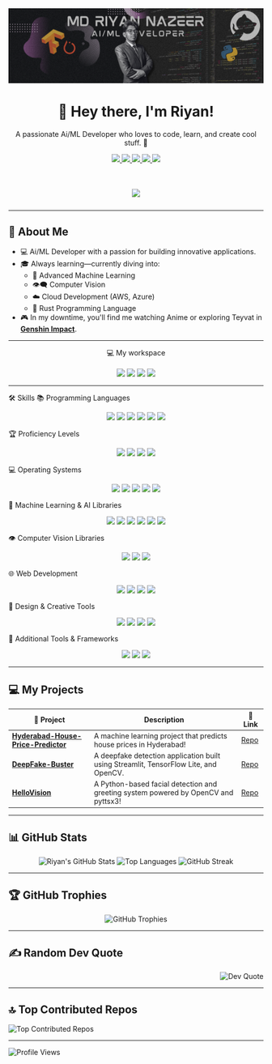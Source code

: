 
<img align="center" src="https://github.com/riyann00b/riyann00b/blob/main/MD%20Riyan%20Nazeer.png" />

<h1 align="center">
  👋 Hey there, I'm Riyan!
</h1>

<p align="center">
  A passionate Ai/ML Developer who loves to code, learn, and create cool stuff. 🚀
</p>

<p align="center">
  <a href="https://www.linkedin.com/in/md-riyan-nazeer/">
    <img src="https://img.shields.io/badge/LinkedIn-0077B5?style=for-the-badge&logo=linkedin&logoColor=white" />
  </a>
  <a href="mailto:riyannazeer786@gmail.com">
    <img src="https://img.shields.io/badge/Email-D14836?style=for-the-badge&logo=gmail&logoColor=white" />
  </a>
  <a href="https://github.com/riyann00b">
    <img src="https://img.shields.io/badge/GitHub-100000?style=for-the-badge&logo=github&logoColor=white" />
  </a>
  <a href="https://www.instagram.com/_r1y4n_20/?hl=en">
    <img src="https://img.shields.io/badge/Instagram-E4405F?style=for-the-badge&logo=instagram&logoColor=white" />
  </a>
  <a href="https://discordapp.com/users/484324280247648257">
    <img src="https://img.shields.io/badge/Discord-7289DA?style=for-the-badge&logo=discord&logoColor=white" />
  </a>
</p>

<h1 align="center">
  <img src="https://readme-typing-svg.herokuapp.com?font=Space+Grotesk&size=32&duration=4000&color=20F7A0&center=true&vCenter=true&width=600&lines=AI+Neuroengineer;Machine+Perception+Developer;Open+Source+Architect">
</h1>

---

## 🌟 About Me

- 💻 Ai/ML Developer with a passion for building innovative applications.
- 🎓 Always learning—currently diving into:
  - 🤖 Advanced Machine Learning
  - 👁️‍🗨️ Computer Vision
  - ☁️ Cloud Development (AWS, Azure)
  - 🦀 Rust Programming Language
- 🎮 In my downtime, you'll find me watching Anime or exploring Teyvat in [**Genshin Impact**](https://act.hoyolab.com/app/community-game-records-sea/index.html?bbs_presentation_style=fullscreen&v=350&gid=2&utm_source=hoyolab&utm_medium=tools&bbs_theme=dark&bbs_theme_device=1#/ys).

---

<p align='center'>
  💻 My workspace<br/><br/>
  <img src="https://img.shields.io/badge/Fedora-294172?style=for-the-badge&logo=fedora&logoColor=white" />
  <img src="https://img.shields.io/badge/AMD-Ryzen%205%205600X-%23ED1C24.svg?&style=for-the-badge&logo=amd&logoColor=white" />
  <img src="https://img.shields.io/badge/RAM-16GB-%230071C5.svg?&style=for-the-badge&logoColor=white" />
  <img src="https://img.shields.io/badge/nvidia-RTX%203060%20TI-%2376B900.svg?&style=for-the-badge&logo=nvidia&logoColor=white" />
</p>

---

🛠️ Skills
📚 Programming Languages
<p align="center">
  <img src="https://img.shields.io/badge/Python-3776AB?style=for-the-badge&logo=python&logoColor=white" />
  <img src="https://img.shields.io/badge/C-A8B9CC?style=for-the-badge&logo=c&logoColor=black" />
  <img src="https://img.shields.io/badge/C++-00599C?style=for-the-badge&logo=c%2B%2B&logoColor=white" />
  <img src="https://img.shields.io/badge/Java-007396?style=for-the-badge&logo=java&logoColor=white" />
  <img src="https://img.shields.io/badge/Rust-000000?style=for-the-badge&logo=rust&logoColor=white" />
  <img src="https://img.shields.io/badge/JavaScript-F7DF1E?style=for-the-badge&logo=javascript&logoColor=black" />
</p>
🏆 Proficiency Levels
<p align="center">
  <img src="https://img.shields.io/badge/Python-Expert-green?style=for-the-badge" />
  <img src="https://img.shields.io/badge/C%2FC++-Experienced-blue?style=for-the-badge" />
  <img src="https://img.shields.io/badge/Java-Intermediate-orange?style=for-the-badge" />
  <img src="https://img.shields.io/badge/Rust-Learning-yellow?style=for-the-badge" />
</p>
💻 Operating Systems
<p align="center">
  <img src="https://img.shields.io/badge/Windows-0078D6?style=for-the-badge&logo=windows&logoColor=white" />
  <img src="https://img.shields.io/badge/Linux-FCC624?style=for-the-badge&logo=linux&logoColor=black" />
  <img src="https://img.shields.io/badge/Arch%20Linux-1793D1?style=for-the-badge&logo=arch-linux&logoColor=white" />
  <img src="https://img.shields.io/badge/Fedora-294172?style=for-the-badge&logo=fedora&logoColor=white" />
  <img src="https://img.shields.io/badge/Ubuntu-E95420?style=for-the-badge&logo=ubuntu&logoColor=white" />
</p>
🤖 Machine Learning & AI Libraries
<p align="center">
  <img src="https://img.shields.io/badge/TensorFlow-FF6F00?style=for-the-badge&logo=tensorflow&logoColor=white" />
  <img src="https://img.shields.io/badge/Keras-D00000?style=for-the-badge&logo=keras&logoColor=white" />
  <img src="https://img.shields.io/badge/PyTorch-EE4C2C?style=for-the-badge&logo=pytorch&logoColor=white" />
  <img src="https://img.shields.io/badge/scikit--learn-F7931E?style=for-the-badge&logo=scikit-learn&logoColor=white" />
  <img src="https://img.shields.io/badge/NumPy-013243?style=for-the-badge&logo=numpy&logoColor=white" />
  <img src="https://img.shields.io/badge/Pandas-150458?style=for-the-badge&logo=pandas&logoColor=white" />
</p>
👁️ Computer Vision Libraries
<p align="center">
  <img src="https://img.shields.io/badge/OpenCV-5C3EE8?style=for-the-badge&logo=opencv&logoColor=white" />
  <img src="https://img.shields.io/badge/Dlib-008000?style=for-the-badge&logo=c%2B%2B&logoColor=white" />
  <img src="https://img.shields.io/badge/Mediapipe-4285F4?style=for-the-badge&logo=google&logoColor=white" />
</p>
🌐 Web Development
<p align="center">
  <img src="https://img.shields.io/badge/Node.js-339933?style=for-the-badge&logo=nodedotjs&logoColor=white" />
  <img src="https://img.shields.io/badge/React-20232A?style=for-the-badge&logo=react&logoColor=61DAFB" />
  <img src="https://img.shields.io/badge/Next.js-000000?style=for-the-badge&logo=nextdotjs&logoColor=white" />
  <img src="https://img.shields.io/badge/Express.js-000000?style=for-the-badge&logo=express&logoColor=white" />
</p>
🎨 Design & Creative Tools
<p align="center">
  <img src="https://img.shields.io/badge/Adobe%20Photoshop-31A8FF?style=for-the-badge&logo=adobe-photoshop&logoColor=white" />
  <img src="https://img.shields.io/badge/Adobe%20Illustrator-FF9A00?style=for-the-badge&logo=adobe-illustrator&logoColor=white" />
  <img src="https://img.shields.io/badge/Adobe%20After%20Effects-9999FF?style=for-the-badge&logo=adobe-after-effects&logoColor=white" />
  <img src="https://img.shields.io/badge/Adobe%20Premiere%20Pro-9999FF?style=for-the-badge&logo=adobe-premiere-pro&logoColor=white" />
</p>
🔧 Additional Tools & Frameworks
<p align="center">
  <img src="https://img.shields.io/badge/Git-F05032?style=for-the-badge&logo=git&logoColor=white" />
  <img src="https://img.shields.io/badge/Docker-2496ED?style=for-the-badge&logo=docker&logoColor=white" />
  <img src="https://img.shields.io/badge/Jupyter-F37626?style=for-the-badge&logo=jupyter&logoColor=white" />
</p>

---

## 💻 My Projects  

| 🚧 **Project**       | **Description**                       | 🔗 **Link**     |
|-----------------------|---------------------------------------|-----------------|
| [**Hyderabad-House-Price-Predictor**](https://github.com/riyann00b/Hyderabad-House-Price-Predictor) | A machine learning project that predicts house prices in Hyderabad! | [Repo](https://github.com/riyann00b/Hyderabad-House-Price-Predictor.git) |
| [**DeepFake-Buster**](https://github.com/riyann00b/DeepFake-Buster.git)   | A deepfake detection application built using Streamlit, TensorFlow Lite, and OpenCV. | [Repo](https://github.com/riyann00b/DeepFake-Buster.git) |
| [**HelloVision**](https://github.com/riyann00b/HelloVision.git) | A Python-based facial detection and greeting system powered by OpenCV and pyttsx3! | [Repo](https://github.com/riyann00b/HelloVision.git) |

---

## 📊 GitHub Stats

<p align="center">
  <img src="https://github-readme-stats.vercel.app/api?username=riyann00b&theme=shadow_green&hide_border=false&include_all_commits=true&count_private=true" alt="Riyan's GitHub Stats" width="400" />
  <img src="https://github-readme-stats.vercel.app/api/top-langs/?username=riyann00b&theme=shadow_green&hide_border=false&layout=compact" alt="Top Languages" width="400" />
  <img src="https://github-readme-streak-stats.herokuapp.com/?user=riyann00b&theme=shadow_green&hide_border=false" alt="GitHub Streak" width="400" />
</p>

---

## 🏆 GitHub Trophies

<p align="center">
  <img src="https://github-profile-trophy.vercel.app/?username=riyann00b&theme=radical&no-frame=false&no-bg=false&margin-w=4" alt="GitHub Trophies" />
</p>

---

## ✍️ Random Dev Quote

<p align="right">
  <img src="https://quotes-github-readme.vercel.app/api?type=horizontal&theme=merko" alt="Dev Quote" />
</p>

---

## 🔝 Top Contributed Repos

<p align="left">
  <img src="https://github-contributor-stats.vercel.app/api?username=riyann00b&limit=5&theme=shadow_green&combine_all_yearly_contributions=true" alt="Top Contributed Repos" />
</p>

---

<p align="left">
  <img src="https://visitcount.itsvg.in/api?id=riyann00b&icon=2&color=3" alt="Profile Views" />
</p>
